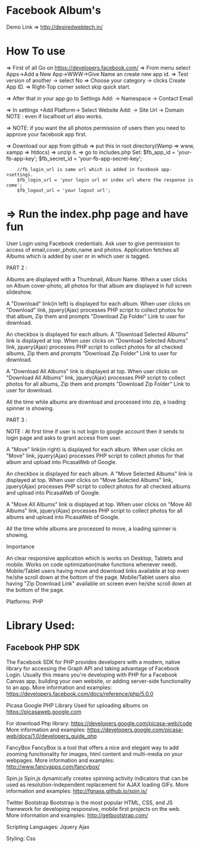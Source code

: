 Facebook Album's
=====================================
Demo Link => http://desiredwebtech.in/

How To use 
================================================

=> First of all Go on https://developers.facebook.com/
=> From menu select Apps->Add a New App->WWW->Give Name an create new app id.
=> Test version of another -> select No
=> Choose your category -> clicks Create App ID.
=> Right-Top corner select skip quick start.

=> After that in your app go to Settings
	Add:
		-> Namespace
		-> Contact Email

=> In settings +Add Platform-> Select Website
	Add:
		-> Site Url
		-> Domain
		NOTE : even if localhost url also works.

=> NOTE: if you want the all photos permission of users then you need to approve your facebook app first.


=> Download our app from github
=> put this in root directory(Wamp => www, xampp => htdocs)
=> unzip it.
=> go to includes.php
	Set:
		$fb_app_id = 'your-fb-app-key';
		$fb_secret_id = 'your-fb-app-secret-key';
	
		//fb_login_url is same url which is added in facebook app->settings.
		$fb_login_url = 'your login url or index url where the response is come'; 
		$fb_logout_url = 'your logout url';

=> Run the index.php page and have fun
======================================================================================================

User Login using Facebook credentials.
Ask user to give permission to access of email,cover_photo,name and photos.
Application fetches all Albums which is added by user or in which user is tagged.


PART 2 :

Albums are displayed with a Thumbnail, Album Name.
When a user clicks on Album cover-photo, all photos for that album are displayed in full screen slideshow.

A "Download" link(in left) is displayed for each album.
When user clicks on "Download" link, jquery(Ajax) processes PHP script to collect photos for that album, Zip them and prompts "Download Zip Folder" Link to user for download.

An checkbox is displayed for each album.
A "Download Selected Albums" link is displayed at top.
When user clicks on "Download Selected Albums" link, jquery(Ajax) processes PHP script to collect photos for all checked albums, Zip them and prompts "Download Zip Folder" Link to user for download.

A "Download All Albums" link is displayed at top.
When user clicks on "Download All Albums" link, jquery(Ajax) processes PHP script to collect photos for all albums, Zip them and prompts "Download Zip Folder" Link to user for download.

All the time while albums are download and processed into zip, a loading spinner is showing.


PART 3 :

NOTE : At first time if user is not login to google account then it sends to login page and asks to grant access from user. 

A "Move" link(in right) is displayed for each album.
When user clicks on "Move" link, jquery(Ajax) processes PHP script to collect photos for that album and upload into PicasaWeb of Google.

An checkbox is displayed for each album.
A "Move Selected Albums" link is displayed at top.
When user clicks on "Move Selected Albums" link, jquery(Ajax) processes PHP script to collect photos for all checked albums and upload into PicasaWeb of Google.

A "Move All Albums" link is displayed at top.
When user clicks on "Move All Albums" link, jquery(Ajax) processes PHP script to collect photos for all albums and upload into PicasaWeb of Google.

All the time while albums are processed to move, a loading spinner is showing.


Importance

An clear responsive application which is works on Desktop, Tablets and mobile.
Works on code optimization(make functions whenever need).
Mobile/Tablet users having move and download links available at top even he/she scroll down at the bottom of the page.
Mobile/Tablet users also having "Zip Download Link" available on screen even he/she scroll down at the bottom of the page.



Platforms:
PHP


Library Used:
==========================================================
Facebook PHP SDK
----------------------
The Facebook SDK for PHP provides developers with a modern, native library for accessing the Graph API and 
taking advantage of Facebook Login. Usually this means you're developing with PHP for a Facebook Canvas app, 
building your own website, or adding server-side functionality to an app.
More information and examples: https://developers.facebook.com/docs/reference/php/5.0.0

Picasa Google PHP Library
Used for uploading albums on https://picasaweb.google.com

For download Php library: https://developers.google.com/picasa-web/code
More information and examples: https://developers.google.com/picasa-web/docs/1.0/developers_guide_php

FancyBox
FancyBox is a tool that offers a nice and elegant way to add zooming functionality for images, html content and multi-media on your webpages.
More information and examples: http://www.fancyapps.com/fancybox/

Spin.js
Spin.js dynamically creates spinning activity indicators that can be used as resolution-independent replacement for AJAX loading GIFs.
More information and examples: http://fgnass.github.io/spin.js/

Twitter Bootstrap
Bootstrap is the most popular HTML, CSS, and JS framework for developing responsive, mobile first projects on the web.
More information and examples: http://getbootstrap.com/


Scripting Languages:
Jquery
Ajax


Styling:
Css


